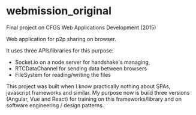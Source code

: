 # webmission_original
Final project on CFGS Web Applications Development (2015)

Web application for p2p sharing on browser.

It uses three APIs/libraries for this purpose: 
- Socket.io on a node server for handshake's managing, 
- RTCDataChannel for sending data between browsers
- FileSystem for reading/writing the files

This project was built when I know practically nothing about SPAs, javascript frameworks and similar. My purpose now is build three versions (Angular, Vue and React) for training on this frameworks/library and on software engineering / design patterns.
